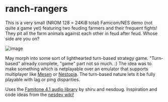 # ranch-rangers
This is a very small (NROM 128 = 24KiB total) Famicom/NES demo (not quite a game yet) featuring two feuding farmers and their frequent fights! They pit all the farm animals against each other in feud after feud. Whose side are you on?

![image](https://i.imgur.com/zmGvfgm.png)

May morph into some sort of lighthearted turn-based strategy game. "Turn-based" already complete, "game" part not so much. :) The idea was to make something which is netplayable over an emulator that supports multiplayer like [Mesen](https://www.mesen.ca/) or [Nestopia](http://nestopia.sourceforge.net/). The turn-based nature lets it be fully playable with lag or ping disparities.

Uses the [Famitone 4.1 audio library](https://github.com/nesdoug/famitone4.1) by shiru and nesdoug. Inspiration and code ideas from the [nesdev wiki!](http://wiki.nesdev.com/w/index.php/Nesdev_Wiki)

